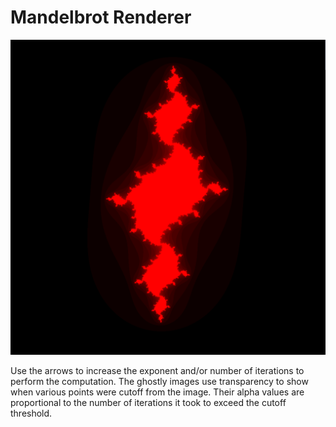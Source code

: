 # Mandelbrot Renderer

![Mandelbrot](https://github.com/entangledloops/mandelbrot/blob/master/img/mandelbrot.png)

Use the arrows to increase the exponent and/or number of iterations to perform the computation.
The ghostly images use transparency to show when various points were cutoff from the image.
Their alpha values are proportional to the number of iterations it took to exceed the cutoff threshold.